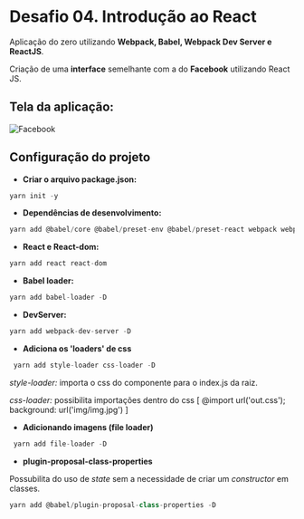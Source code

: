 # Desafio 04. Introdução ao React

Aplicação do zero utilizando **Webpack, Babel, Webpack Dev Server e ReactJS**.

Criação de uma **interface** semelhante com a do **Facebook** utilizando React JS.

## Tela da aplicação:

![Facebook](assets/facebook.png)

## Configuração do projeto

- **Criar o arquivo package.json:**
```js
yarn init -y
```

- **Dependências de desenvolvimento:**
```js
yarn add @babel/core @babel/preset-env @babel/preset-react webpack webpack-cli -D
```

- **React e React-dom:**
```js
yarn add react react-dom
```

- **Babel loader:**
```js
yarn add babel-loader -D
```

- **DevServer:**
```js
yarn add webpack-dev-server -D
```

- **Adiciona os 'loaders' de css**

```js
 yarn add style-loader css-loader -D
```

*style-loader:* importa o css do componente para o index.js da raiz.

*css-loader:* possibilita importações dentro do css [ @import url('out.css'); background: url('img/img.jpg') ]

- **Adicionando imagens (file loader)**

```js
 yarn add file-loader -D
```

- **plugin-proposal-class-properties**

Possubilita do uso de *state* sem a necessidade de criar um *constructor* em classes.

```js
yarn add @babel/plugin-proposal-class-properties -D
```
